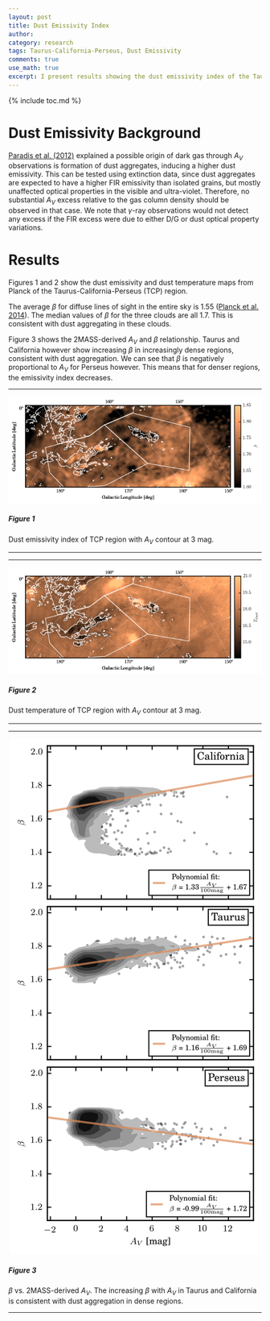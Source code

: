 ```yaml
---
layout: post
title: Dust Emissivity Index
author:
category: research
tags: Taurus-California-Perseus, Dust Emissivity
comments: true
use_math: true
excerpt: I present results showing the dust emissivity index of the Taurus-California-Perseus Region <div class="image-4of4-width"> <img src="/images/2016-03-14/beta_map.png"/> </div>
---
```


{% include toc.md %}

# Dust Emissivity Background

[Paradis et al.
(2012)](https://ui.adsabs.harvard.edu/#abs/2012A&A...543A.103P/abstract)
explained a possible origin of dark gas through $A_V$ observations is formation
of dust aggregates, inducing a higher dust emissivity. This can be tested using
extinction data, since dust aggregates are expected to have a higher FIR
emissivity than isolated grains, but mostly unaffected optical properties in the
visible and ultra-violet. Therefore, no substantial $A_V$ excess relative to the
gas column density should be observed in that case. We note that $\gamma$-ray
observations would not detect any excess if the FIR excess were due to either
D/G or dust optical property variations.

# Results

Figures 1 and 2 show the dust emissivity and dust temperature maps from Planck
of the Taurus-California-Perseus (TCP) region. 

The average $\beta$ for diffuse lines of sight in the entire sky is $1.55$
([Planck et al.  2014](http://adsabs.harvard.edu/abs/2014A%26A...571A..11P)).
The median values of $\beta$ for the three clouds are all $1.7$. This is
consistent with dust aggregating in these clouds.

Figure 3 shows the 2MASS-derived $A_V$ and $\beta$ relationship.  Taurus and
California however show increasing $\beta$ in increasingly dense regions,
consistent with dust aggregation. We can see that $\beta$ is negatively
proportional to $A_V$ for Perseus however. This means that for denser regions,
the emissivity index decreases.

***

<div class="image-4of4-width">
  <img src="/images/2016-03-14/beta_map.png"/>
</div>

##### Figure 1

Dust emissivity index of TCP region with $A_V$ contour at 3 mag.

***

***

<div class="image-4of4-width">
  <img src="/images/2016-03-14/temp_map.png"/>
</div>

##### Figure 2

Dust temperature of TCP region with $A_V$ contour at 3 mag.

***

***

<div class="image-3of4-width" align="center">
  <img src="/images/2016-03-14/av_vs_beta.png"/>
</div>

##### Figure 3

$\beta$ vs. 2MASS-derived $A_V$. The increasing $\beta$ with $A_V$ in Taurus
and California is consistent with dust aggregation in dense regions. 

***

